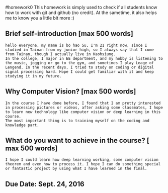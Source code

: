 #homework0
This homework is simply used to check if all students know how to work with git and github (no credit).
At the sametime, it also helps me to know you a little bit more :)

## Brief self-introduction [max 500 words]
    hello everyone, my name is bo hao Su, I'm 21 right now, since I studied in Tainan from my junior high, so I always say that I come from Tainan, though I actually live in Kaohsiung. 
    In the college, I major in EE department, and my hobby is listening to the music, jogging or go to the gym, and sometimes I play Leage of Lengend. In the recent days, I tried to study on coding or digital signal processing hard. Hope I could get familiar with it and keep studying it in my future.
## Why Computer Vision? [max 500 words]
    In the course I have done before, I found that I am pretty interested in processing pictures or videos, after asking some classmates, I hope to learn new technology like computer vision or deep learning in this course. 
    The most important thing is to training myself on the coding and knowledge part.
## What do you want to achieve in the course? [ max 500 words]
    I hope I could learn how deep learning working, some computer vision theorem and even how to process it. I hope I can do something special or fantastic project by using what I have learned in the final.

## Due Date: Sept. 24, 2016
